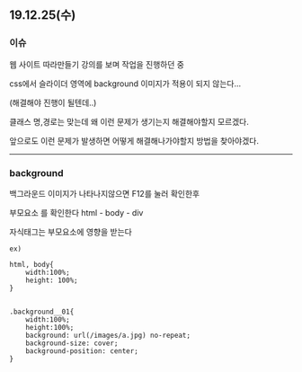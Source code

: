 ## 19.12.25(수)

### 이슈

웹 사이트 따라만들기 강의를 보며 작업을 진행하던 중

css에서 슬라이더 영역에 background 이미지가 적용이 되지 않는다...

(해결해야 진행이 될텐데..)

클래스 명,경로는 맞는데 왜 이런 문제가 생기는지 해결해야할지 모르겠다.

앞으로도 이런 문제가 발생하면 어떻게 해결해나가야할지 방법을 찾아야겠다.

---

### background

백그라운드 이미지가 나타나지않으면 F12를 눌러 확인한후

부모요소 를 확인한다 html - body - div

자식태그는 부모요소에 영향을 받는다

~~~
ex)

html, body{
    width:100%;
    height: 100%;
}


.background__01{
    width:100%;
    height:100%;
    background: url(/images/a.jpg) no-repeat;
    background-size: cover;
    background-position: center;
}
~~~

